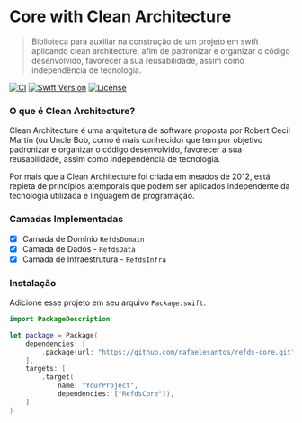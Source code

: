 # Core with Clean Architecture

> Biblioteca para auxiliar na construção de um projeto em swift aplicando clean architecture, afim de padronizar e organizar o código desenvolvido, favorecer a sua reusabilidade, assim como independência de tecnologia.

[![CI](https://github.com/rafaelesantos/refds-clean-architecture/actions/workflows/swift.yml/badge.svg)](https://github.com/rafaelesantos/refds-clean-architecture/actions/workflows/swift.yml)
[![Swift Version][swift-image]][swift-url]
[![License][license-image]][license-url]

### O que é Clean Architecture?

Clean Architecture é uma arquitetura de software proposta por Robert Cecil Martin (ou Uncle Bob, como é mais conhecido) que tem por objetivo padronizar e organizar o código desenvolvido, favorecer a sua reusabilidade, assim como independência de tecnologia.

Por mais que a Clean Architecture foi criada em meados de 2012, está repleta de princípios atemporais que podem ser aplicados independente da tecnologia utilizada e linguagem de programação.

### Camadas Implementadas

- [X] Camada de Domínio `RefdsDomain`
- [X] Camada de Dados - `RefdsData`
- [X] Camada de Infraestrutura - `RefdsInfra`

### Instalação

Adicione esse projeto em seu arquivo `Package.swift`.

```swift
import PackageDescription

let package = Package(
    dependencies: [
        .package(url: "https://github.com/rafaelesantos/refds-core.git", branch: "main")
    ],
    targets: [
        .target(
            name: "YourProject",
            dependencies: ["RefdsCore"]),
    ]
)
```

[swift-image]: https://img.shields.io/badge/swift-5.7-orange.svg
[swift-url]: https://www.swift.org/blog/swift-5.7-released/
[license-image]: https://img.shields.io/badge/License-MIT-blue.svg
[license-url]: LICENSE

